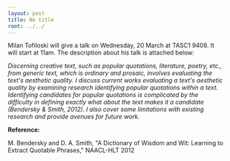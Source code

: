 ```yaml
---
layout: post
title: No title
root: ../../
---
```


Milan Tofiloski will give a talk on Wednesday, 20 March at TASC1 9408. It will start at 11am.  The description about his talk is attached below: 

_Discerning creative text, such as popular quotations, literature, poetry, etc., from generic text, which is ordinary and prosaic, involves evaluating the text's aesthetic quality. I discuss current works evaluating a text's aesthetic quality by examining research identifying popular quotations within a text. Identifying candidates for popular quotations is complicated by the difficulty in defining exactly what about the text makes it a candidate (Bendersky & Smith, 2012). I also cover some limitations with existing research and provide avenues for future work._

__Reference:__


M. Bendersky and D. A. Smith, "A Dictionary of Wisdom and Wit: Learning to Extract Quotable Phrases," NAACL-HLT 2012
